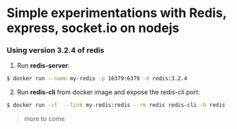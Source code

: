 # Simple experimentations with Redis, express, socket.io on nodejs

### Using version 3.2.4 of redis

1. Run **redis-server**:
```bash
$ docker run --name my-redis -p 16379:6379 -d redis:3.2.4
````

2. Run **redis-cli** from docker image and expose the redis-cli port:
```bash
$ docker run -it  --link my-redis:redis --rm redis redis-cli -h redis -p 6379
```

> more to come